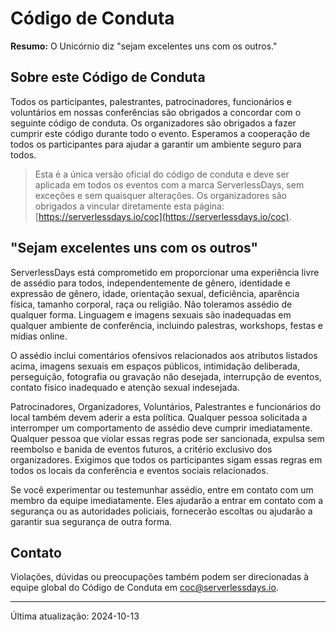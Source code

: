 # Código de Conduta

**Resumo:** O Unicórnio diz "sejam excelentes uns com os outros."

## Sobre este Código de Conduta

Todos os participantes, palestrantes, patrocinadores, funcionários e voluntários em nossas conferências são obrigados a concordar com o seguinte código de conduta. Os organizadores são obrigados a fazer cumprir este código durante todo o evento. Esperamos a cooperação de todos os participantes para ajudar a garantir um ambiente seguro para todos.

> Esta é a única versão oficial do código de conduta e deve ser aplicada em todos os eventos com a marca ServerlessDays, sem exceções e sem quaisquer alterações. Os organizadores são obrigados a vincular diretamente esta página: [https://serverlessdays.io/coc](https://serverlessdays.io/coc).

## "Sejam excelentes uns com os outros"

ServerlessDays está comprometido em proporcionar uma experiência livre de assédio para todos, independentemente de gênero, identidade e expressão de gênero, idade, orientação sexual, deficiência, aparência física, tamanho corporal, raça ou religião. Não toleramos assédio de qualquer forma. Linguagem e imagens sexuais são inadequadas em qualquer ambiente de conferência, incluindo palestras, workshops, festas e mídias online.

O assédio inclui comentários ofensivos relacionados aos atributos listados acima, imagens sexuais em espaços públicos, intimidação deliberada, perseguição, fotografia ou gravação não desejada, interrupção de eventos, contato físico inadequado e atenção sexual indesejada.

Patrocinadores, Organizadores, Voluntários, Palestrantes e funcionários do local também devem aderir a esta política. Qualquer pessoa solicitada a interromper um comportamento de assédio deve cumprir imediatamente. Qualquer pessoa que violar essas regras pode ser sancionada, expulsa sem reembolso e banida de eventos futuros, a critério exclusivo dos organizadores. Exigimos que todos os participantes sigam essas regras em todos os locais da conferência e eventos sociais relacionados.

Se você experimentar ou testemunhar assédio, entre em contato com um membro da equipe imediatamente. Eles ajudarão a entrar em contato com a segurança ou as autoridades policiais, fornecerão escoltas ou ajudarão a garantir sua segurança de outra forma.

## Contato

Violações, dúvidas ou preocupações também podem ser direcionadas à equipe global do Código de Conduta em [coc@serverlessdays.io](mailto:coc@serverlessdays.io).

---

Última atualização: 2024-10-13

